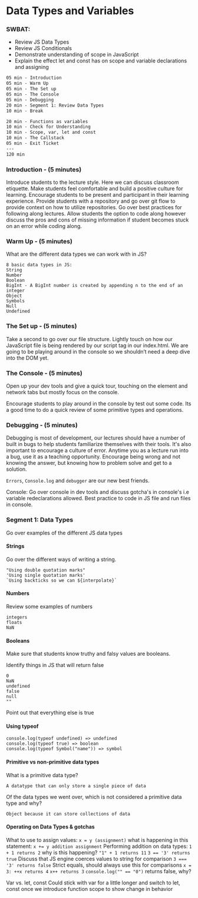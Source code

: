 # Data Types and Variables

### SWBAT: 
- Review JS Data Types
- Review JS Conditionals 
- Demonstrate understanding of scope in JavaScript 
- Explain the effect let and const has on scope and variable declarations and assigning 

```txt
05 min - Introduction
05 min - Warm Up
05 min - The Set up
05 min - The Console
05 min - Debugging
20 min - Segment 1: Review Data Types
10 min - Break

20 min - Functions as variables
10 min - Check for Understanding
10 min - Scope, var, let and const
10 min - The Callstack
05 min - Exit Ticket
---
120 min
```

### Introduction - (5 minutes)

Introduce students to the lecture style. Here we can discuss classroom etiquette. Make students feel comfortable and build a positive culture for learning. Encourage students to be present and participant in their learning experience. Provide students with a repository and go over git flow to provide context on how to utilize repositories. Go over best practices for following along lectures. Allow students the option to code along however discuss the pros and cons of missing information if student becomes stuck on an error while coding along.

### Warm Up - (5 minutes)

What are the different data types we can work with in JS?

```
8 basic data types in JS:
String 
Number 
Boolean
BigInt - A BigInt number is created by appending n to the end of an integer
Object
Symbols
Null
Undefined
```

### The Set up - (5 minutes)

Take a second to go over our file structure.
Lightly touch on how our JavaScript file is being rendered by our script tag in our index.html. We are going to be playing around in the console so we shouldn’t need a deep dive into the DOM yet.

### The Console - (5 minutes)

Open up your dev tools and give a quick tour, touching on the element and network tabs but mostly focus on the console.

Encourage students to play around in the console by test out some code. Its a good time to do a quick review of some primitive types and operations.

### Debugging - (5 minutes)

Debugging is most of development, our lectures should have a number of built in bugs to help students familiarize themselves with their tools. It's also important to encourage a culture of error. Anytime you as a lecture run into a bug, use it as a teaching opportunity. Encourage being wrong and not knowing the answer, but knowing how to problem solve and get to a solution.

`Errors`, `Console.log` and `debugger` are our new best friends.

Console:
Go over console in dev tools and discuss gotcha's in console's i.e variable redeclarations allowed. Best practice to code in JS file and run files in console.

### Segment 1: Data Types 
Go over examples of the different JS data types

#### Strings

Go over the different ways of writing a string. 

```
"Using double quotation marks"
'Using single quotation marks'
`Using backticks so we can ${interpolate}`
```

#### Numbers
Review some examples of numbers
```
integers 
floats
NaN 
```

#### Booleans
Make sure that students know truthy and falsy values are booleans.

Identify things in JS that will return false

```
0
NaN
undefined
false
null
""
```

Point out that everything else is true

#### Using typeof

``` 
console.log(typeof undefined) => undefined
console.log(typeof true) => boolean
console.log(typeof Symbol("name")) => symbol
```

#### Primitive vs non-primitive data types

What is a primitive data type?

```
A datatype that can only store a single piece of data
```

Of the data types we went over, which is not considered a primitive data type and why?

```
Object because it can store collections of data
```

#### Operating on Data Types & gotchas

What to use to assign values: `x = y (assignment)`
what is happening in this statement: `x += y addition assignment`
Performing addition on data types: `1 + 1 returns 2`
why is this happening? `"1" + 1 returns 11` 
`3 == '3' returns true` Discuss that JS engine coerces values to string for comparison
`3 === '3' returns false` Strict equals, should always use this for comparisons
`x = 3: ++x returns 4` 
`x++ returns 3`
`console.log("" == "0")` returns false, why?










Var vs. let, const
Could stick with var for a little longer and switch to let, const once we introduce function scope to show change in behavior

